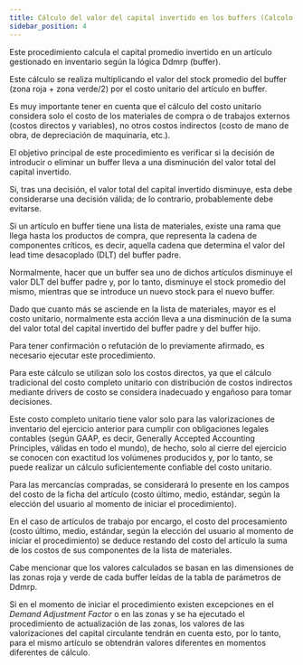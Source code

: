 ```yaml
---
title: Cálculo del valor del capital invertido en los buffers (Calcolo valore capitale investito nei buffer)
sidebar_position: 4
---
```


Este procedimiento calcula el capital promedio invertido en un artículo gestionado en inventario según la lógica Ddmrp (buffer).

Este cálculo se realiza multiplicando el valor del stock promedio del buffer (zona roja + zona verde/2) por el costo unitario del artículo en buffer.

Es muy importante tener en cuenta que el cálculo del costo unitario considera solo el costo de los materiales de compra o de trabajos externos (costos directos y variables), no otros costos indirectos (costo de mano de obra, de depreciación de maquinaria, etc.).

El objetivo principal de este procedimiento es verificar si la decisión de introducir o eliminar un buffer lleva a una disminución del valor total del capital invertido.

Si, tras una decisión, el valor total del capital invertido disminuye, esta debe considerarse una decisión válida; de lo contrario, probablemente debe evitarse.

Si un artículo en buffer tiene una lista de materiales, existe una rama que llega hasta los productos de compra, que representa la cadena de componentes críticos, es decir, aquella cadena que determina el valor del lead time desacoplado (DLT) del buffer padre.

Normalmente, hacer que un buffer sea uno de dichos artículos disminuye el valor DLT del buffer padre y, por lo tanto, disminuye el stock promedio del mismo, mientras que se introduce un nuevo stock para el nuevo buffer.

Dado que cuanto más se asciende en la lista de materiales, mayor es el costo unitario, normalmente esta acción lleva a una disminución de la suma del valor total del capital invertido del buffer padre y del buffer hijo.

Para tener confirmación o refutación de lo previamente afirmado, es necesario ejecutar este procedimiento.

Para este cálculo se utilizan solo los costos directos, ya que el cálculo tradicional del costo completo unitario con distribución de costos indirectos mediante drivers de costo se considera inadecuado y engañoso para tomar decisiones.

Este costo completo unitario tiene valor solo para las valorizaciones de inventario del ejercicio anterior para cumplir con obligaciones legales contables (según GAAP, es decir, Generally Accepted Accounting Principles, válidas en todo el mundo), de hecho, solo al cierre del ejercicio se conocen con exactitud los volúmenes producidos y, por lo tanto, se puede realizar un cálculo suficientemente confiable del costo unitario.

Para las mercancías compradas, se considerará lo presente en los campos del costo de la ficha del artículo (costo último, medio, estándar, según la elección del usuario al momento de iniciar el procedimiento).

En el caso de artículos de trabajo por encargo, el costo del procesamiento (costo último, medio, estándar, según la elección del usuario al momento de iniciar el procedimiento) se deduce restando del costo del artículo la suma de los costos de sus componentes de la lista de materiales.

Cabe mencionar que los valores calculados se basan en las dimensiones de las zonas roja y verde de cada buffer leídas de la tabla de parámetros de Ddmrp.

Si en el momento de iniciar el procedimiento existen excepciones en el *Demand Adjustment Factor* o en las zonas y se ha ejecutado el procedimiento de actualización de las zonas, los valores de las valorizaciones del capital circulante tendrán en cuenta esto, por lo tanto, para el mismo artículo se obtendrán valores diferentes en momentos diferentes de cálculo.